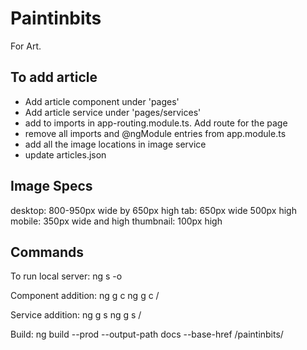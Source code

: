 # Paintinbits

For Art.

## To add article

  - Add article component under 'pages'
  - Add article service under 'pages/services'
  - add to imports in app-routing.module.ts. Add route for the page
  - remove all imports and @ngModule entries from app.module.ts
  - add all the image locations in image service
  - update articles.json

## Image Specs

desktop: 800-950px wide by 650px high
tab: 650px wide 500px high
mobile: 350px wide and high
thumbnail: 100px high

## Commands

To run local server:
ng s -o

Component addition:
ng g c <component-name>
ng g c <folder-name>/<component-name>

Service addition:
ng g s <service-name>
ng g s <folder-name>/<service-name>

Build:
ng build --prod --output-path docs --base-href /paintinbits/
